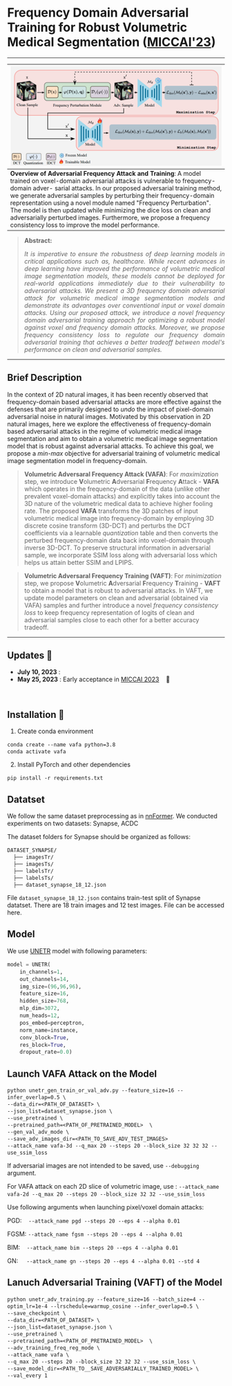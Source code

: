 # Frequency Domain Adversarial Training for Robust Volumetric Medical Segmentation ([MICCAI'23](https://conferences.miccai.org/2023/en/))

<hr />

| ![main figure](/media/vafa_vaft.png)|
|:--| 
| **Overview of Adversarial Frequency Attack and Training**: A model trained on voxel-domain adversarial attacks is vulnerable to frequency-domain adver- sarial attacks. In our proposed adversarial training method, we generate adversarial samples by perturbing their frequency-domain representation using a novel module named "Frequency Perturbation". The model is then updated while minimizing the dice loss on clean and adversarially perturbed images. Furthermore, we propose a frequency consistency loss to improve the model performance. |


> **Abstract:** <p style="text-align: justify;">*It is imperative to ensure the robustness of deep learning models in critical applications such as, healthcare. While recent advances in deep learning have improved the performance of volumetric medical image segmentation models, these models cannot be deployed for real-world applications immediately due to their vulnerability to adversarial attacks. We present a 3D frequency domain adversarial attack for volumetric medical image segmentation models and demonstrate its advantages over conventional input or voxel domain attacks. Using our proposed attack, we introduce a novel frequency domain adversarial training approach for optimizing a robust model against voxel and frequency domain attacks.  Moreover, we propose frequency consistency loss to regulate our frequency domain adversarial training that achieves a better tradeoff between model's performance on clean and adversarial samples.* </p>
<hr />

## Brief Description
In the context of 2D natural images, it has been recently observed that frequency-domain based adversarial attacks are more effective against the defenses that are primarily designed to *undo* the impact of pixel-domain adversarial noise in natural images. Motivated by this observation in 2D natural images, here we explore the effectiveness of frequency-domain based adversarial attacks in the regime of volumetric medical image segmentation and aim to obtain a volumetric medical image segmentation model that is robust against adversarial attacks. To achieve this goal, we propose a *min-max* objective for adversarial training of volumetric medical image segmentation model in frequency-domain. 

> **Volumetric Adversaral Frequency Attack (VAFA)**: For *maximization* step, we introduce **V**olumetric **A**dversarial **F**requency **A**ttack - **VAFA** which operates in the frequency-domain of the data (unlike other prevalent voxel-domain attacks) and explicitly takes into account the 3D nature of the volumetric medical data to achieve higher fooling rate. The proposed **VAFA** transforms the 3D patches of input volumetric medical image into frequency-domain by employing 3D discrete cosine transform (3D-DCT) and perturbs the DCT coefficients via a learnable *quantization* table and then converts the perturbed frequency-domain data back into voxel-domain through inverse 3D-DCT. To preserve structural information in adversarial sample, we incorporate SSIM loss along with adversarial loss which helps us attain better SSIM and LPIPS. 

> **Volumetric Adversaral Frequency Training (VAFT)**: For *minimization* step, we propose **V**olumetric **A**dversarial **F**requency **T**raining - **VAFT** to obtain a model that is robust to adversarial attacks. In VAFT, we update model parameters on clean and adversarial (obtained via VAFA) samples and further introduce a novel *frequency consistency loss* to keep frequency representation of logits of clean and adversarial samples close to each other for a better accuracy tradeoff.
<hr />

## Updates :loudspeaker:
- **July 10, 2023** : 
- **May 25, 2023** : Early acceptance in [MICCAI 2023](https://conferences.miccai.org/2023/en/)  &nbsp;&nbsp; :confetti_ball:


<br>

## Installation :wrench:
1. Create conda environment
```shell
conda create --name vafa python=3.8
conda activate vafa
```
2. Install PyTorch and other dependencies
```shell
pip install -r requirements.txt
```

## Datatset
We follow the same dataset preprocessing as in [nnFormer](https://github.com/282857341/nnFormer). We conducted experiments on two datasets: Synapse, ACDC

The dataset folders for Synapse should be organized as follows: 

```
DATASET_SYNAPSE/
  ├── imagesTr/
  ├── imagesTs/
  ├── labelsTr/
  ├── labelsTs/
  ├── dataset_synapse_18_12.json
 ```
File `dataset_synapse_18_12.json` contains train-test split of Synapse datatset. There are 18 train images and 12 test images. File can be accessed here. 

## Model
We use [UNETR](https://openaccess.thecvf.com/content/WACV2022/papers/Hatamizadeh_UNETR_Transformers_for_3D_Medical_Image_Segmentation_WACV_2022_paper.pdf) model with following parameters:
```python
model = UNETR(
    in_channels=1,
    out_channels=14,
    img_size=(96,96,96),
    feature_size=16,
    hidden_size=768,
    mlp_dim=3072,
    num_heads=12,
    pos_embed=perceptron,
    norm_name=instance,
    conv_block=True,
    res_block=True,
    dropout_rate=0.0)

```

## Launch VAFA Attack on the Model
```shell
python unetr_gen_train_or_val_adv.py --feature_size=16 --infer_overlap=0.5 \
--data_dir=<PATH_OF_DATASET> \
--json_list=dataset_synapse.json \
--use_pretrained \
--pretrained_path=<PATH_OF_PRETRAINED_MODEL>  \
--gen_val_adv_mode \
--save_adv_images_dir=<PATH_TO_SAVE_ADV_TEST_IMAGES>
--attack_name vafa-3d --q_max 20 --steps 20 --block_size 32 32 32 --use_ssim_loss
```
If adversarial images are not intended to be saved, use `--debugging` argument.

For VAFA attack on each 2D slice of volumetric image, use : `--attack_name vafa-2d --q_max 20 --steps 20 --block_size 32 32 --use_ssim_loss`

Use following arguments when launching pixel/voxel domain attacks:

PGD:&nbsp;&nbsp;&nbsp;        `--attack_name pgd --steps 20 --eps 4 --alpha 0.01`

FGSM:             `--attack_name fgsm --steps 20 --eps 4 --alpha 0.01`

BIM:&nbsp;&nbsp;&nbsp;        `--attack_name bim --steps 20 --eps 4 --alpha 0.01`

GN:&nbsp;&nbsp;&nbsp;&nbsp;   `--attack_name gn --steps 20 --eps 4 --alpha 0.01 --std 4`

## Lanuch Adversarial Training (VAFT) of the Model
```shell
python unetr_adv_training.py --feature_size=16 --batch_size=4 --optim_lr=1e-4 --lrschedule=warmup_cosine --infer_overlap=0.5 \
--save_checkpoint \
--data_dir=<PATH_OF_DATASET> \
--json_list=dataset_synapse.json \
--use_pretrained \
--pretrained_path=<PATH_OF_PRETRAINED_MODEL>  \
--adv_training_freq_reg_mode \
--attack_name vafa \
--q_max 20 --steps 20 --block_size 32 32 32 --use_ssim_loss \
--save_model_dir=<PATH_TO__SAVE_ADVERSARIALLY_TRAINED_MODEL> \
--val_every 1
```
